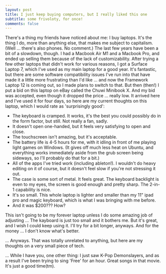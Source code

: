 ```yaml
---
layout: post
title: I just keep buying computers, but I really liked this one
subtitle: some frivoloty, for once!
comments: false
---
```


There's a thing my friends have noticed about me: I buy laptops. It's the thing I do, more than anything else, that makes me subject to capitalism. (Well ... there's also phones. No comment.)
The last few years have been a bit of a slowdown, though. I had a Macbook Air M1 and a Macbook Pro, and ended up selling them because of the lack of customizability.
After trying a few other laptops that didn't work for various reasons, I got a Surface Laptop 7, which I've used as my main laptop for a good year.
It's fantastic, but there are some software compatibility issues I've run into that have made it a little more frustrating than I'd like ... and now the Framework Laptop 12 is coming out, so I made plans to switch to that.
But then (then!) I put a bid on this laptop on eBay called the Chuwi Minibook X. And my bid was accepted, even though it dropped the price ... really low.
It arrived here and I've used it for four days, so here are my current thoughts on this laptop, which I would rate as 'surprisingly good':

- The keyboard is cramped. It works, it's the best you could possibly do in the form factor, but still. Not really a fan, sadly.
- It doesn't open one-handed, but it feels very satisfying to open and close.
- The touchscreen isn't amazing, but it's acceptable.
- The battery life is 4-5 hours for me, with it idling in front of me playing light games on Windows. (It gives off much less heat on Ubuntu, and everything works immediately aside from the grub screen being sideways, so I'll probably do that for a bit.)
- All of the apps I've tried work (including ableton!). I wouldn't do heavy editing on it of course, but it doesn't feel slow if you're not stressing it out.
- The case is some sort of metal. It feels great. The keyboard backlight is even to my eyes, the screen is good enough and pretty sharp. The 2-in-1 capability is nice.
- It's so small. This whole laptop is lighter and smaller than my 11" ipad pro and magic keyboard, which is what I was bringing with me before.
- And it was $200??? How?

This isn't going to be my forever laptop unless I do some amazing job of adjusting ... The kayboard is just too small and it bothers me.
But it's great, and I wish I could keep using it. I'll try for a bit longer, anyways. And for the money ... I don't know what's better.

... Anyways. That was totally unrelated to anything, but here are my thoughts on a very small piece of tech.

... While I have you, one other thing: I just saw K-Pop Demonslayers, and as a result I've been trying to sing 'Free' for an hour. Great songs in that movie. It's just a good time(tm).
